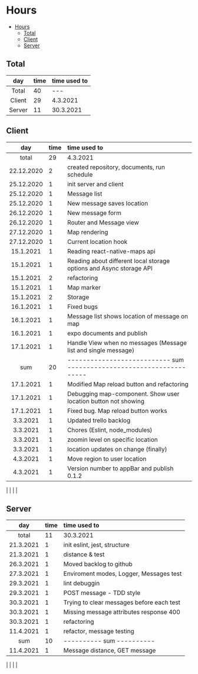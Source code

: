 # Hours
[//]: # (| | | | )
- [Hours](#hours)
  - [Total](#total)
  - [Client](#client)
  - [Server](#server)
## Total
|  day   | time | time used to |
| :----: | :--- | :----------- |
| Total  | 40   | ---          |
| Client | 29   | 4.3.2021     |
| Server | 11   | 30.3.2021    |

## Client
|    day     | time | time used to                                                         |
| :--------: | :--- | :------------------------------------------------------------------- |
|   total    | 29   | 4.3.2021                                                             |
| 22.12.2020 | 2    | created repository, documents, run schedule                          |
| 25.12.2020 | 1    | init server and client                                               |
| 25.12.2020 | 1    | Message list                                                         |
| 25.12.2020 | 1    | New message saves location                                           |
| 26.12.2020 | 1    | New message form                                                     |
| 26.12.2020 | 1    | Router and Message view                                              |
| 27.12.2020 | 1    | Map rendering                                                        |
| 27.12.2020 | 1    | Current location hook                                                |
| 15.1.2021  | 1    | Reading react-native-maps api                                        |
| 15.1.2021  | 1    | Reading about different local storage options and Async storage API  |
| 15.1.2021  | 2    | refactoring                                                          |
| 15.1.2021  | 1    | Map marker                                                           |
| 15.1.2021  | 2    | Storage                                                              |
| 16.1.2021  | 1    | Fixed bugs                                                           |
| 16.1.2021  | 1    | Message list shows location of message on map                        |
| 16.1.2021  | 1    | expo documents and publish                                           |
| 17.1.2021  | 1    | Handle View when no messages (Message list and single message)       |
|    sum     | 20   | --------------------------- sum ------------------------------------ |
| 17.1.2021  | 1    | Modified Map reload button and refactoring                           |
| 17.1.2021  | 1    | Debugging map-component. Show user location button not showing       |
| 17.1.2021  | 1    | Fixed bug. Map reload button works                                   |
|  3.3.2021  | 1    | Updated trello backlog                                               |
|  3.3.2021  | 1    | Chores (Eslint, node_modules)                                        |
|  3.3.2021  | 1    | zoomin level on specific location                                    |
|  3.3.2021  | 1    | location updates on change (finally)                                 |
|  4.3.2021  | 1    | Move region to user location                                         |
|  4.3.2021  | 1    | Version number to appBar and publish 0.1.2                           |

[//]: # (| | | | |)
| | | |
## Server
|    day    | time | time used to                              |
| :-------: | :--- | :---------------------------------------- |
|   total   | 11   | 30.3.2021                                 |
| 21.3.2021 | 1    | init eslint, jest, structure              |
| 21.3.2021 | 1    | distance & test                           |
| 26.3.2021 | 1    | Moved backlog to github                   |
| 27.3.2021 | 1    | Enviroment modes, Logger, Messages test   |
| 29.3.2021 | 1    | lint debuggin                             |
| 29.3.2021 | 1    | POST message - TDD style                  |
| 30.3.2021 | 1    | Trying to clear messages before each test |
| 30.3.2021 | 1    | Missing message attributes response 400   |
| 30.3.2021 | 1    | refactoring                               |
| 11.4.2021 | 1    | refactor, message testing                 |
|    sum    | 10   | ---------- sum ----------                 |
| 11.4.2021 | 1    | Message distance, GET message             |

| | | |
